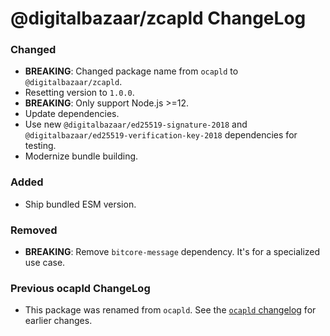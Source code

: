 # @digitalbazaar/zcapld ChangeLog

### Changed
- **BREAKING**: Changed package name from `ocapld` to `@digitalbazaar/zcapld`.
- Resetting version to `1.0.0`.
- **BREAKING**: Only support Node.js >=12.
- Update dependencies.
- Use new `@digitalbazaar/ed25519-signature-2018` and
  `@digitalbazaar/ed25519-verification-key-2018` dependencies for testing.
- Modernize bundle building.

### Added
- Ship bundled ESM version.

### Removed
- **BREAKING**: Remove `bitcore-message` dependency. It's for a specialized use
  case.

### Previous ocapld ChangeLog
- This package was renamed from `ocapld`.
  See the [`ocapld` changelog](./CHANGELOG-ocapld.md) for earlier changes.

